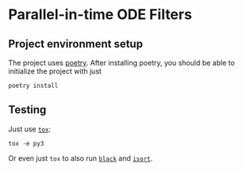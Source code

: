 # Parallel-in-time ODE Filters


## Project environment setup
The project uses [poetry](https://python-poetry.org/).
After installing poetry, you should be able to initialize the project with just
```
poetry install
```


## Testing
Just use [`tox`](https://tox.wiki/en/latest/):
```
tox -e py3
```
Or even just `tox` to also run [`black`](https://github.com/psf/black) and [`isort`](https://pycqa.github.io/isort/).
